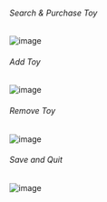 
###### Search & Purchase Toy
![image](https://user-images.githubusercontent.com/109131356/178656331-140d3a90-a031-4e88-8ffb-5c0260de4674.png)

###### Add Toy
![image](https://user-images.githubusercontent.com/109131356/178655901-9f59ebed-cf8e-4717-89ac-d799ac567dbc.png)

###### Remove Toy
![image](https://user-images.githubusercontent.com/109131356/178657618-846ba8d6-4df2-4f3b-bade-720822573074.png)

###### Save and Quit
![image](https://user-images.githubusercontent.com/109131356/178656050-6ae6b166-4b07-4b04-b519-222a5c2e72ba.png)
